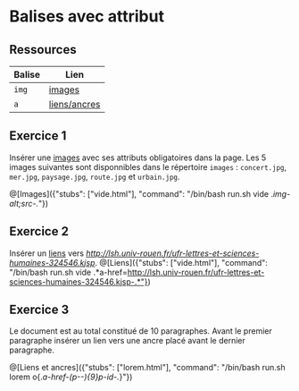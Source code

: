 # Balises avec attribut

## Ressources
|Balise|Lien|
|------|----|
|`img`|[images](https://www.w3schools.com/tags/tag_img.asp)|
|`a`|[liens/ancres](https://www.w3schools.com/tags/tag_a.asp)|

## Exercice 1

Insérer une [images](https://www.w3schools.com/tags/tag_img.asp) avec ses attributs obligatoires dans la page. Les 5 images suivantes sont disponnibles dans le répertoire `images` : `concert.jpg`, `mer.jpg`, `paysage.jpg`, `route.jpg` et `urbain.jpg`.

@[Images]({"stubs": ["vide.html"], "command": "/bin/bash run.sh vide .*img-alt;src-.*"})

## Exercice 2

Insérer un [liens](https://www.w3schools.com/tags/tag_a.asp) vers *http://lsh.univ-rouen.fr/ufr-lettres-et-sciences-humaines-324546.kjsp*.
@[Liens]({"stubs": ["vide.html"], "command": "/bin/bash run.sh vide .*a-href=http://lsh.univ-rouen.fr/ufr-lettres-et-sciences-humaines-324546.kjsp-.*"})

## Exercice 3
Le document est au total constitué de 10 paragraphes. Avant le premier paragraphe insérer un lien vers une ancre placé avant le dernier paragraphe. 

@[Liens et ancres]({"stubs": ["lorem.html"], "command": "/bin/bash run.sh lorem o{.*a-href-(p--){9}p-id-.*}"})
